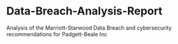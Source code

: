 # Data-Breach-Analysis-Report
Analysis of the Marriott-Starwood Data Breach and cybersecurity recommendations for Padgett-Beale Inc
